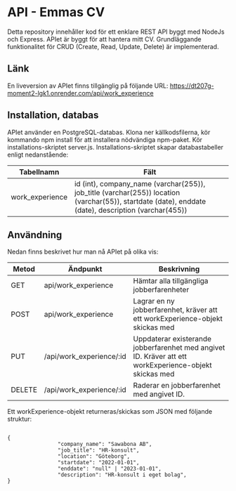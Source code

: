 # API - Emmas CV
Detta repository innehåller kod för ett enklare REST API byggt med NodeJs och Express. APIet är byggt för att hantera mitt CV. Grundläggande funktionalitet för CRUD (Create, Read, Update, Delete) är implementerad.

## Länk
En liveversion av APIet finns tillgänglig på följande URL: https://dt207g-moment2-lgk1.onrender.com/api/work_experience

## Installation, databas
APIet använder en PostgreSQL-databas. Klona ner källkodsfilerna, kör kommando npm install för att installera nödvändiga npm-paket. Kör installations-skriptet server.js. Installations-skriptet skapar databastabeller enligt nedanstående:

| Tabellnamn         | Fält     |
|--------------|-----------|
| work_experience | id (int), company_name (varchar(255)), job_title (varchar(255)) location (varchar(55)), startdate (date), enddate (date), description (varchar(455))       |

## Användning
Nedan finns beskrivet hur man nå APIet på olika vis:

| Metod         | Ändpunkt     | Beskrivning |
|--------------|-----------|------------|
| GET | api/work_experience      | Hämtar alla tillgängliga jobberfarenheter        |
| POST      | api/work_experience  | Lagrar en ny jobberfarenhet, kräver att ett workExperience-objekt skickas med       |
|PUT|/api/work_experience/:id|Uppdaterar existerande jobberfarenhet med angivet ID. Kräver att ett workExperience-objekt skickas med|
|DELETE|/api/work_experience/:id|Raderar en jobberfarenhet med angivet ID.|

Ett workExperience-objekt returneras/skickas som JSON med följande struktur:

```

{
                "company_name": "Sawabona AB",
                "job_title": "HR-konsult",
                "location": "Göteborg",
                "startdate": "2022-01-01",
                "enddate": "null" | "2023-01-01",
                "description": "HR-konsult i eget bolag",
}
```